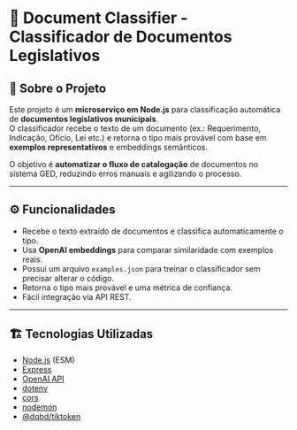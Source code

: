 # 📄 Document Classifier - Classificador de Documentos Legislativos

## 📌 Sobre o Projeto
Este projeto é um **microserviço em Node.js** para classificação automática de **documentos legislativos municipais**.  
O classificador recebe o texto de um documento (ex.: Requerimento, Indicação, Ofício, Lei etc.) e retorna o tipo mais provável com base em **exemplos representativos** e embeddings semânticos.

O objetivo é **automatizar o fluxo de catalogação** de documentos no sistema GED, reduzindo erros manuais e agilizando o processo.

---

## ⚙️ Funcionalidades
- Recebe o texto extraído de documentos e classifica automaticamente o tipo.
- Usa **OpenAI embeddings** para comparar similaridade com exemplos reais.
- Possui um arquivo `examples.json` para treinar o classificador sem precisar alterar o código.
- Retorna o tipo mais provável e uma métrica de confiança.
- Fácil integração via API REST.

---

## 🏗️ Tecnologias Utilizadas
- [Node.js](https://nodejs.org/) (ESM)
- [Express](https://expressjs.com/)
- [OpenAI API](https://platform.openai.com/)
- [dotenv](https://www.npmjs.com/package/dotenv)
- [cors](https://www.npmjs.com/package/cors)
- [nodemon](https://www.npmjs.com/package/nodemon)
- [@dqbd/tiktoken](https://www.npmjs.com/package/@dqbd/tiktoken)
